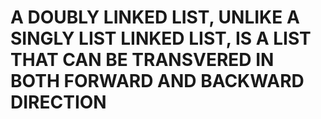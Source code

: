 # **A DOUBLY LINKED LIST, UNLIKE A SINGLY LIST LINKED  LIST, IS A LIST THAT CAN BE TRANSVERED IN BOTH FORWARD AND BACKWARD DIRECTION** 
